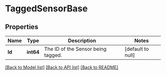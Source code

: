 # TaggedSensorBase

## Properties
Name | Type | Description | Notes
------------ | ------------- | ------------- | -------------
**Id** | **int64** | The ID of the Sensor being tagged. | [default to null]

[[Back to Model list]](../README.md#documentation-for-models) [[Back to API list]](../README.md#documentation-for-api-endpoints) [[Back to README]](../README.md)


